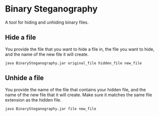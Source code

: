 # Binary Steganography
A tool for hiding and unhiding binary files.

## Hide a file
You provide the file that you want to hide a file in, the file you want to hide, and the name of the new file it will create.
```
java BinarySteganography.jar original_file hidden_file new_file
```

## Unhide a file
You provide the name of the file that contains your hidden file, and the name of the new file that it will create. Make sure it matches the same file extension as the hidden file.
```
java BinarySteganography.jar file new_file

```
